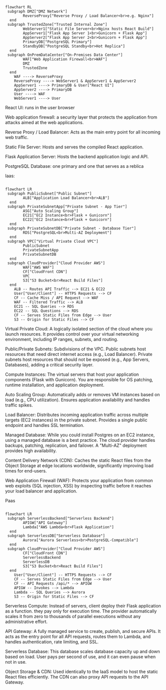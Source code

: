 ```mermaid
flowchart RL
 subgraph DMZ["DMZ Network"]
        ReverseProxy["Reverse Proxy / Load Balancer<br>e.g. Nginx"]
  end
 subgraph TrustedZone["Trusted Internal Zone"]
        WebServer1["Static File Server<br>Nginx hosts React Build"]
        AppServer1["Flask App Server 1<br>Gunicorn + Flask App"]
        AppServer2["Flask App Server 2<br>Gunicorn + Flask App"]
        PrimaryDB["PostgreSQL Primary"]
        StandbyDB["PostgreSQL Standby<br>Hot Replica"]
  end
 subgraph OnPremDataCenter["On-Premises Data Center"]
        WAF["Web Application Firewall<br>WAF"]
        DMZ
        TrustedZone
  end
    WAF ----> ReverseProxy
    ReverseProxy ----> WebServer1 & AppServer1 & AppServer2
    AppServer1 ----> PrimaryDB & User["React UI"]
    AppServer2 ----> PrimaryDB
    User ----> WAF
    WebServer1 ----> User

```

React UI: runs in the user browser

Web application firewall: a security layer that protects the application from attacks aimed at the web applications.

Reverse Proxy / Load Balancer: Acts as the main entry point for all incoming web traffic.

Static File Server: Hosts and serves the compiled React application.

Flask Application Server: Hosts the backend application logic and API.

PostgreSQL Database: one primary and one that serves as a reblica

Iaas:

```mermaid

flowchart LR
 subgraph PublicSubnet["Public Subnet"]
        ALB["Application Load Balancer<br>ALB"]
  end
 subgraph PrivateSubnetApp["Private Subnet - App Tier"]
        ASG["Auto Scaling Group"]
        EC21["EC2 Instance<br>Flask + Gunicorn"]
        EC22["EC2 Instance<br>Flask + Gunicorn"]
  end
 subgraph PrivateSubnetDB["Private Subnet - Database Tier"]
        RDS["PostgreSQL<br>Multi-AZ Deployment"]
  end
 subgraph VPC["Virtual Private Cloud VPC"]
        PublicSubnet
        PrivateSubnetApp
        PrivateSubnetDB
  end
 subgraph CloudProvider["Cloud Provider AWS"]
        WAF["AWS WAF"]
        CF["CloudFront CDN"]
        VPC
        S3["S3 Bucket<br>React Build Files"]
  end
    ALB -- Routes API Traffic --> EC21 & EC22
    User["User/Client"] -- HTTPS Requests --> CF
    CF -- Cache Miss / API Request --> WAF
    WAF -- Filtered Traffic --> ALB
    EC21 -- SQL Queries --> RDS
    EC22 -- SQL Questions --> RDS
    CF -- Serves Static Files from Edge --> User
    S3 -- Origin for Static Files --> CF
```
Virtual Private Cloud: 		A logically isolated section of the cloud where you launch resources. It provides control over your virtual networking environment, including IP ranges, subnets, and routing.

Public/Private Subnets:		Subdivisions of the VPC. Public subnets host resources that need direct internet access (e.g., Load Balancer). 
                                Private subnets host resources that should not be exposed (e.g., App Servers, Databases), adding a critical security layer.


Compute Instances: 	The virtual servers that host your application components (Flask with Gunicorn). You are responsible for OS patching, runtime installation, and application deployment.



Auto Scaling Group: 		Automatically adds or removes VM instances based on load (e.g., CPU utilization). Ensures application availability and handles traffic spikes.


Load Balancer:		Distributes incoming application traffic across multiple targets (EC2 instances) in the private subnet. 
                        Provides a single public endpoint and handles SSL termination.


Managed Database:		While you could install Postgres on an EC2 instance, using a managed database is a best practice. The cloud provider handles backups, 
                                patching, replication, and failover. A "Multi-AZ" deployment provides high availability.


Content Delivery Network (CDN):		Caches the static React files from the Object Storage at edge locations worldwide, significantly improving load times for end-users.


Web Application Firewall (WAF):		Protects your application from common web exploits (SQL injection, XSS) by inspecting traffic before it reaches your load balancer and application.




Paas



```mermaid

flowchart LR
 subgraph ServerlessBackend["Serverless Backend"]
        APIGW["API Gateway"]
        Lambda["AWS Lambda<br>Flask Application"]
  end
 subgraph ServerlessDB["Serverless Database"]
        Aurora["Aurora Serverless<br>PostgreSQL-Compatible"]
  end
 subgraph CloudProvider["Cloud Provider AWS"]
        CF["CloudFront CDN"]
        ServerlessBackend
        ServerlessDB
        S3["S3 Bucket<br>React Build Files"]
  end
    User["User/Client"] -- HTTPS Requests --> CF
    CF -- Serves Static Files from Edge --> User
    CF -- API Requests /api/* --> APIGW
    APIGW -- Invokes --> Lambda
    Lambda -- SQL Queries --> Aurora
    S3 -- Origin for Static Files --> CF

```


Serverless Compute:                 Instead of servers, client deploy their Flask application as a function. they pay only for execution time. The provider automatically scales it from zero
                                   to thousands of parallel executions without any administrative effort.


API Gateway:		                     A fully managed service to create, publish, and secure APIs. It acts as the entry point for all API requests, routes them to Lambda,
                                  and handles authentication, rate limiting, and SSL.

Serverless Database:		            This database scales database capacity up and down based on load.
                                 User pays per second of use, and it can even pause when not in use.

Object Storage & CDN:		           Used identically to the IaaS model to host the static React files efficiently. The CDN can also proxy API requests to the API Gateway.






